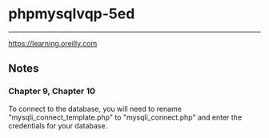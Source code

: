 # phpmysqlvqp-5ed
***
https://learning.oreilly.com
## Notes
### Chapter 9, Chapter 10
To connect to the database, you will need to rename "mysqli_connect_template.php" to "mysqli_connect.php" and enter the credentials for your database.